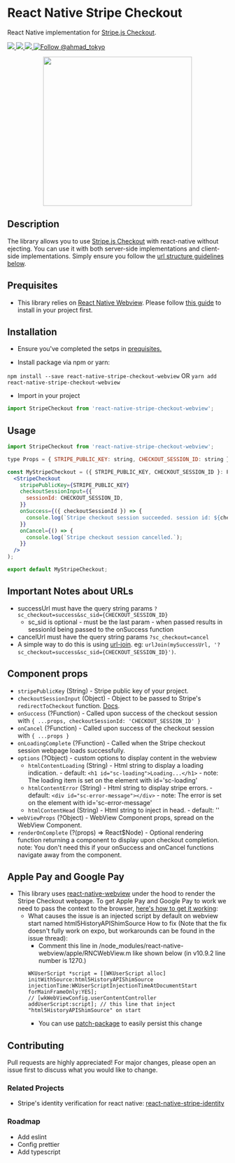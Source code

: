 # React Native Stripe Checkout
React Native implementation for [Stripe.js Checkout](https://stripe.com/payments/checkout).

<a href="https://npmjs.com/package/react-native-stripe-checkout-webview">
  <img src="https://img.shields.io/npm/v/react-native-stripe-checkout-webview.svg"></img>
  <img src="https://img.shields.io/npm/dt/react-native-stripe-checkout-webview.svg"></img>
</a>
<a href="https://codecov.io/gh/A-Tokyo/react-native-stripe-checkout-webview">
  <img src="https://codecov.io/gh/A-Tokyo/react-native-stripe-checkout-webview/branch/main/graph/badge.svg" />
</a>
<a href="https://twitter.com/intent/follow?screen_name=ahmad_tokyo"><img src="https://img.shields.io/twitter/follow/ahmad_tokyo.svg?label=Follow%20@ahmad_tokyo" alt="Follow @ahmad_tokyo"></img></a>


<p align="center">
  <img src="https://i.imgur.com/auF95TW.png" width="340px"></img>
</p>


## Description
The library allows you to use [Stripe.js Checkout](https://stripe.com/payments/checkout) with react-native without ejecting. You can use it with both server-side implementations and client-side implementations. Simply ensure you follow the [url structure guidelines below](#important-notes-about-urls).


## Prequisites
- This library relies on [React Native Webview](https://www.npmjs.com/package/react-native-webview). Please follow [this guide](https://github.com/react-native-community/react-native-webview/blob/HEAD/docs/Getting-Started.md) to install in your project first.


## Installation

- Ensure you've completed the setps in [prequisites.](#prequisites)

- Install package via npm or yarn:

`npm install --save react-native-stripe-checkout-webview` OR `yarn add react-native-stripe-checkout-webview`

- Import in your project

```javascript
import StripeCheckout from 'react-native-stripe-checkout-webview';
```


## Usage
```jsx
import StripeCheckout from 'react-native-stripe-checkout-webview';

type Props = { STRIPE_PUBLIC_KEY: string, CHECKOUT_SESSION_ID: string };

const MyStripeCheckout = ({ STRIPE_PUBLIC_KEY, CHECKOUT_SESSION_ID }: Props) => (
  <StripeCheckout
    stripePublicKey={STRIPE_PUBLIC_KEY}
    checkoutSessionInput={{
      sessionId: CHECKOUT_SESSION_ID,
    }}
    onSuccess={({ checkoutSessionId }) => {
      console.log(`Stripe checkout session succeeded. session id: ${checkoutSessionId}.`);
    }}
    onCancel={() => {
      console.log(`Stripe checkout session cancelled.`);
    }}
  />
);

export default MyStripeCheckout;
```


## Important Notes about URLs

- successUrl must have the query string params `?sc_checkout=success&sc_sid={CHECKOUT_SESSION_ID}`
  - sc_sid is optional - must be the last param - when passed results in sessionId being passed to the onSuccess function
- cancelUrl must have the query string params `?sc_checkout=cancel`
- A simple way to do this is using [url-join](https://www.npmjs.com/package/url-join). eg: `urlJoin(mySuccessUrl, '?sc_checkout=success&sc_sid={CHECKOUT_SESSION_ID}')`.


## Component props

- `stripePublicKey` (String) - Stripe public key of your project.
- `checkoutSessionInput` (Object) - Object to be passed to Stripe's `redirectToCheckout` function. [Docs](https://stripe.com/docs/js/checkout/redirect_to_checkout).
- `onSuccess` (?Function) - Called upon success of the checkout session with `{ ...props, checkoutSessionId: 'CHECKOUT_SESSION_ID' }`
- `onCancel` (?Function) - Called upon success of the checkout session with `{ ...props }`
- `onLoadingComplete` (?Function) - Called when the Stripe checkout session webpage loads successfully.
- `options` (?Object) - custom options to display content in the webview
  - `htmlContentLoading` (String) - Html string to display a loading indication. - default: `<h1 id="sc-loading">Loading...</h1>` - note: The loading item is set on the element with id='sc-loading'
  - `htmlContentError` (String) - Html string to display stripe errors. - default: `<div id="sc-error-message"></div>` - note: The error is set on the element with id='sc-error-message'
  - `htmlContentHead` (String) - Html string to inject in head. - default: ''
- `webViewProps` (?Object) - WebView Component props, spread on the WebView Component.
- `renderOnComplete` (?(props) => React$Node) - Optional rendering function returning a component to display upon checkout completion. note: You don't need this if your onSuccess and onCancel functions navigate away from the component.


## Apple Pay and Google Pay
- This library uses [react-native-webview](https://github.com/react-native-webview) under the hood to render the Stripe Checkout webpage. To get Apple Pay and Google Pay to work we need to pass the context to the browser, [here's how to get it working](https://github.com/react-native-webview/react-native-webview/issues/920#issuecomment-720305564):
  - What causes the issue is an injected script by default on webview start named html5HistoryAPIShimSource
How to fix (Note that the fix doesn't fully work on expo, but workarounds can be found in the issue thread):
    - Comment this line in /node_modules/react-native-webview/apple/RNCWebView.m like shown below (in v10.9.2 line number is 1270.)
    ```
    WKUserScript *script = [[WKUserScript alloc] initWithSource:html5HistoryAPIShimSource injectionTime:WKUserScriptInjectionTimeAtDocumentStart
    forMainFrameOnly:YES];
    // [wkWebViewConfig.userContentController addUserScript:script]; // this line that inject "html5HistoryAPIShimSource" on start
    ```
    - You can use [patch-package](https://www.npmjs.com/package/patch-package) to easily persist this change

## Contributing
Pull requests are highly appreciated! For major changes, please open an issue first to discuss what you would like to change.

### Related Projects
- Stripe's identity verification for react native: [react-native-stripe-identity](https://github.com/A-Tokyo/react-native-stripe-identity)

### Roadmap
- Add eslint
- Config prettier
- Add typescript

